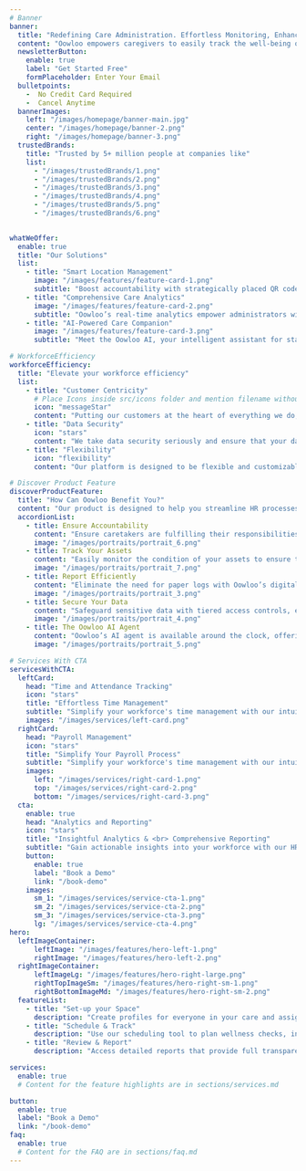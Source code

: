 ```yaml
---
# Banner
banner:
  title: "Redefining Care Administration. Effortless Monitoring, Enhanced Care Outcomes."
  content: "Oowloo empowers caregivers to easily track the well-being of those in their care. From students to tenants to patients, we simplify people management, making your job easier every step of the way."
  newsletterButton:
    enable: true
    label: "Get Started Free"
    formPlaceholder: Enter Your Email
  bulletpoints:
    -  No Credit Card Required
    -  Cancel Anytime
  bannerImages:
    left: "/images/homepage/banner-main.jpg"
    center: "/images/homepage/banner-2.png"
    right: "/images/homepage/banner-3.png"
  trustedBrands:
    title: "Trusted by 5+ million people at companies like"
    list:
      - "/images/trustedBrands/1.png"
      - "/images/trustedBrands/2.png"
      - "/images/trustedBrands/3.png"
      - "/images/trustedBrands/4.png"
      - "/images/trustedBrands/5.png"
      - "/images/trustedBrands/6.png" 
  

whatWeOffer:
  enable: true
  title: "Our Solutions"
  list:
    - title: "Smart Location Management"
      image: "/images/features/feature-card-1.png"
      subtitle: "Boost accountability with strategically placed QR codes throughout your facility. Oowloo’s smart location verification ensures staff reports are generated on-site, giving you real-time reliability and complete operational oversight."
    - title: "Comprehensive Care Analytics"
      image: "/images/features/feature-card-2.png"
      subtitle: "Oowloo’s real-time analytics empower administrators with vital insights into care recipient well-being and staff performance. Our intuitive dashboards drive informed decisions, ensuring better outcomes and greater operational efficiency."
    - title: "AI-Powered Care Companion"
      image: "/images/features/feature-card-3.png"
      subtitle: "Meet the Oowloo AI, your intelligent assistant for staying connected. This advanced agent enables authorized family, friends, and partners to securely check on their loved ones' well-being through natural conversations, as well as via text and email. "

# WorkforceEfficiency
workforceEfficiency:
  title: "Elevate your workforce efficiency" 
  list:
    - title: "Customer Centricity"
      # Place Icons inside src/icons folder and mention filename without extension
      icon: "messageStar"   
      content: "Putting our customers at the heart of everything we do, we strive to deliver exceptional experiences, personalized  solutions."
    - title: "Data Security"
      icon: "stars"   
      content: "We take data security seriously and ensure that your data is protected at all times. Our platform is designed to keep   your data safe."
    - title: "Flexibility"
      icon: "flexibility"   
      content: "Our platform is designed to be flexible and customizable to meet your unique needs. We offer a range of features and integrations."

# Discover Product Feature
discoverProductFeature:
  title: "How Can Oowloo Benefit You?"
  content: "Our product is designed to help you streamline HR processes and empower your team. Here are some of the key features:"
  accordionList: 
    - title: Ensure Accountability
      content: "Ensure caretakers are fulfilling their responsibilities with Oowloo’s smart verification tools. Our platform tracks and confirms regular check-ins on critical assets, helping you maintain high standards of care while streamlining oversight."
      image: "/images/portraits/portrait_6.png"
    - title: Track Your Assets
      content: "Easily monitor the condition of your assets to ensure they receive timely support and maintenance, keeping them in optimal condition."
      image: "/images/portraits/portrait_7.png"
    - title: Report Efficiently
      content: "Eliminate the need for paper logs with Oowloo’s digital reporting tools, allowing your staff to focus on delivering quality care."
      image: "/images/portraits/portrait_3.png"
    - title: Secure Your Data
      content: "Safeguard sensitive data with tiered access controls, ensuring only authorized individuals can view or modify information. The Oowloo platform provides peace of mind, knowing your organization's data is protected, while allowing administrators to efficiently manage user permissions to fit specific operational needs."
      image: "/images/portraits/portrait_4.png"
    - title: The Oowloo AI Agent
      content: "Oowloo’s AI agent is available around the clock, offering real-time support to administrators, caregivers, and family members. Whether it's answering routine questions, providing updates, or delivering important reminders, our AI ensures seamless communication and assistance, day or night. With 24-hour availability help is always just a message away."
      image: "/images/portraits/portrait_5.png"

# Services With CTA
servicesWithCTA:
  leftCard:
    head: "Time and Attendance Tracking"
    icon: "stars"
    title: "Effortless Time Management"
    subtitle: "Simplify your workforce's time management with our intuitive HR Management SaaS, streamlining."
    images: "/images/services/left-card.png"
  rightCard:
    head: "Payroll Management"
    icon: "stars"
    title: "Simplify Your Payroll Process"
    subtitle: "Simplify your workforce's time management with our intuitive HR Management SaaS, streamlining."
    images:
      left: "/images/services/right-card-1.png"
      top: "/images/services/right-card-2.png"
      bottom: "/images/services/right-card-3.png"
  cta:
    enable: true
    head: "Analytics and Reporting"
    icon: "stars"
    title: "Insightful Analytics & <br> Comprehensive Reporting"
    subtitle: "Gain actionable insights into your workforce with our HR <br> Management SaaS, offering robust analytics."
    button:
      enable: true
      label: "Book a Demo"
      link: "/book-demo"
    images:
      sm_1: "/images/services/service-cta-1.png"
      sm_2: "/images/services/service-cta-2.png"
      sm_3: "/images/services/service-cta-3.png"
      lg: "/images/services/service-cta-4.png"
hero:
  leftImageContainer:
      leftImage: "/images/features/hero-left-1.png"
      rightImage: "/images/features/hero-left-2.png"
  rightImageContainer:
      leftImageLg: "/images/features/hero-right-large.png"
      rightTopImageSm: "/images/features/hero-right-sm-1.png"
      rightBottomImageMd: "/images/features/hero-right-sm-2.png"
  featureList:
    - title: "Set-up your Space"
      description: "Create profiles for everyone in your care and assign roles to your team members."
    - title: "Schedule & Track"
      description: "Use our scheduling tool to plan wellness checks, inspections, and other essential tasks. Track the status and location of every individual with real-time updates."
    - title: "Review & Report"
      description: "Access detailed reports that provide full transparency into your daily operations, helping you make informed decisions and maintain the highest standards of care."

services:
  enable: true
  # Content for the feature highlights are in sections/services.md

button:
  enable: true
  label: "Book a Demo"
  link: "/book-demo"
faq:
  enable: true
  # Content for the FAQ are in sections/faq.md
---
```

